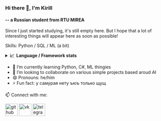 ### Hi there 👋, I'm Kirill
#### -- a Russian student from RTU MIREA

Since I just started studying, it's still empty here. But I hope that a lot of interesting things will appear here as soon as possible!

Skills: Python / SQL / ML (a bit)
<details>
  <summary><b>📈&nbsp;&nbsp;Language&nbsp;/&nbsp;Framework stats</b></summary>
  <br/>
  <a href='https://profile.codersrank.io/user/gautamkrishnar/'>
  <img src='http://cr-skills-chart-widget.azurewebsites.net/api/api?username=chaberis&padding=30&skills=angular,batchfile,c,C%23,coffeescript,dart,go,html,json,java,javascript,less,mysql,php,pandas,perl,python,reactjs,scss,shell,svelte,swift,typescript,vue'>
  </a>

</details>

- 🌱 I’m currently learning Python, C#, ML thingies 
- 👯 I’m looking to collaborate on various simple projects based aroud AI 
- 😄 Pronouns: he/him 
- ⚡ Fun fact: у самурая нету ъюъ только щущ

📫 Connect with me:

[<img src='https://cdn.jsdelivr.net/npm/simple-icons@3.0.1/icons/github.svg' alt='github' height='40'>](https://github.com/chaberis)  [<img src='https://cdn.jsdelivr.net/npm/simple-icons@3.0.1/icons/vk.svg' alt='vk' height='40'>](https://vk.com/chaberis)  [<img src='https://cdn.jsdelivr.net/npm/simple-icons@3.0.1/icons/telegram.svg' alt='telegram' height='40'>](https://t.me/chaberis)
